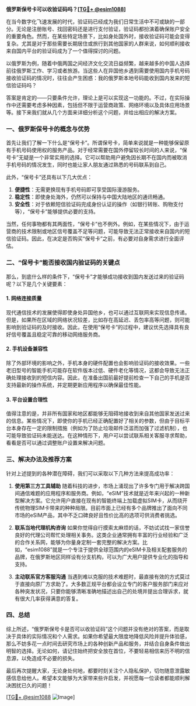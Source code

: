 **俄罗斯保号卡可以收验证码吗？[[TG💪+ @esim1088](https://t.me/s/esim1088)]**

在当今数字化飞速发展的时代，验证码已经成为我们日常生活中不可或缺的一部分。无论是注册账号、找回密码还是进行支付验证，验证码都扮演着确保账户安全的重要角色。然而，在某些特定场景下，比如身处国外时，接收验证码可能会变得复杂。尤其是对于那些需要长期居住或旅行到其他国家的人群来说，如何顺利接收来自国内平台的验证码成为了一个值得探讨的问题。

以俄罗斯为例，随着中俄两国之间经济文化交流日益频繁，越来越多的中国人选择前往俄罗斯工作、学习或者旅游。当这些人在异国他乡遇到需要使用国内手机号码接收验证码的情况时，往往会产生困惑：我的俄罗斯本地号码能收到国内发来的短信验证码吗？

答案是肯定的——只要条件允许，理论上是可以实现这一功能的。不过，在实际操作中还需要考虑多种因素，包括但不限于运营商政策、网络环境以及具体应用场景等。接下来我们就从几个方面来详细分析这个问题，并给出相应的解决方案。

### 一、俄罗斯保号卡的概念与优势

首先让我们了解一下什么是“保号卡”。所谓保号卡，简单来说就是一种能够保留原有手机号码使用权的服务产品。对于经常需要在国外停留较长时间的人来说，“保号卡”无疑是一个非常实用的选择。它可以帮助用户避免因长期不在国内而被取消手机号码的情况发生，同时也能让家人朋友通过熟悉的号码联系到自己。

此外，“保号卡”还具有以下几大优点：

1. **便捷性**：无需更换现有手机号码即可享受国际漫游服务。
2. **稳定性**：即使身处海外，仍然可以保持与中国大陆地区的通讯畅通。
3. **安全性**：对于依赖短信验证码完成身份认证的操作（如银行转账、购物支付等），“保号卡”能够提供必要的支持。

当然，任何事物都有其两面性，“保号卡”也不例外。例如，在某些情况下，由于运营商的技术限制或地区信号覆盖不足等问题，可能导致无法正常接收来自国内的短信验证码。因此，在决定是否购买“保号卡”之前，有必要对自身需求进行全面评估。

### 二、“保号卡”能否接收国内验证码的关键点

那么，到底什么样的条件下，“保号卡”才能够成功接收到国内发送过来的验证码呢？以下是几个关键要素：

#### 1. 网络连接质量

现代通信技术的发展使得即使身处异国他乡，也可以通过互联网来实现信息传递。但是，如果所在区域的网络状况较差，比如存在高延迟、丢包率高等问题，则可能影响到验证码的及时接收。因此，在使用“保号卡”的过程中，建议优先选择具有良好信号覆盖且稳定可靠的移动网络服务商。

#### 2. 手机设备兼容性

除了外部环境的影响之外，手机本身的硬件配置也会影响验证码的接收效果。一些老旧型号的智能手机可能存在软件版本过低、硬件老化等情况，这都会导致无法正确处理接收到的短信内容。因此，在准备出国前最好提前检查一下自己的手机是否支持最新的操作系统，并定期更新应用程序以确保最佳性能。

#### 3. 平台设置合理性

值得注意的是，并非所有国家和地区都能够无阻碍地接收到来自其他国家发送过来的信息。某些情况下，即使你的手机已经正确配置好了相关的参数，但由于目标平台本身存在一定的限制措施（例如为了防止垃圾邮件泛滥而加强了过滤机制），也可能导致验证码未能送达。在这种情形下，用户可以尝试联系相关客服寻求帮助，看看是否可以通过调整账户设置来解决问题。

### 三、解决办法及推荐方案

针对上述提到的各种潜在障碍，我们可以采取以下几种方法来提高成功率：

1. **使用第三方工具辅助**
   随着科技的进步，市场上涌现出了许多专门用于解决跨国间通信难题的应用程序和服务商。例如，“eSIM”技术就是近年来兴起的一种新型解决方案。它允许用户直接在现有的智能终端上加载虚拟SIM卡，从而绕开传统物理SIM卡带来的种种局限。目前市面上已经有多个品牌推出了面向不同市场的eSIM产品，其中不乏口碑良好且性价比高的选项可供消费者挑选。

2. **联系当地代理机构咨询**
   如果你觉得自行摸索太麻烦的话，不妨试试找一家信誉良好的代理公司帮忙处理相关事务。这类企业通常拥有丰富的行业经验和广泛的合作关系网，能够为你量身定制一套完整的解决方案。比如，“esim1088”就是一个专注于提供全球范围内的eSIM卡及相关配套服务的品牌，在俄罗斯地区同样设有分支机构，可以为广大用户提供专业化的指导和支持。

3. **主动联系官方客服沟通**
   当遇到难以克服的技术难题时，最直接有效的方式莫过于直接向原厂方求助了。大多数正规平台都会设立专门的客户服务部门来应对各种突发状况，只要你能够清晰准确地描述出自己的处境并提出合理诉求，就有很大几率获得满意的答复。

### 四、总结

综上所述，“俄罗斯保号卡是否可以收验证码”这个问题并没有绝对的答案，而是取决于具体的实际情况和个人需求。如果你希望最大限度地降低风险并提升体验感，那么不妨多花一点时间去研究市场上的各种创新产品和服务，并结合自身条件做出明智的选择。无论如何，请记住始终把安全放在首位，不要轻易相信来历不明的信息源，以免造成不必要的损失。

最后再次提醒大家，无论身处何地，都要时刻关注个人隐私保护，切勿随意泄露敏感信息给他人。希望本文能够为大家带来些许启发，并祝愿每一位读者都能顺利解决困扰已久的问题！

[[TG💪+ @esim1088](https://t.me/s/esim1088) ![Image](https://i.postimg.cc/4NQfJmqS/Snipaste-2025-05-13-00-14-12.png)]